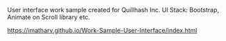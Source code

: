 User interface work sample created for Quillhash Inc.
UI Stack: Bootstrap, Animate on Scroll library etc.

https://imatharv.github.io/Work-Sample-User-Interface/index.html
